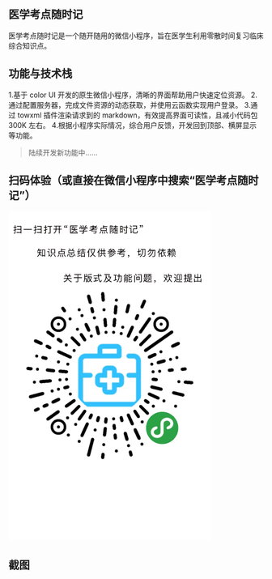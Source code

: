 ## 医学考点随时记
医学考点随时记是一个随开随用的微信小程序，旨在医学生利用零散时间复习临床综合知识点。

## 功能与技术栈
1.基于 color UI 开发的原生微信小程序，清晰的界面帮助用户快速定位资源。 
2.通过配置服务器，完成文件资源的动态获取，并使用云函数实现用户登录。 
3.通过 towxml 插件渲染请求到的 markdown，有效提高界面可读性，且减小代码包 300K 左右。 
4.根据小程序实际情况，综合用户反馈，开发回到顶部、横屏显示等功能。

> 陆续开发新功能中……

## 扫码体验（或直接在微信小程序中搜索“医学考点随时记”）
![share.png](/miniprogram/images/share.png)
## 截图